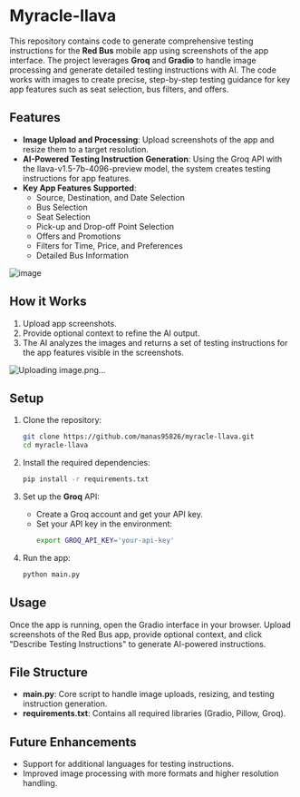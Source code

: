 # Myracle-llava

This repository contains code to generate comprehensive testing instructions for the **Red Bus** mobile app using screenshots of the app interface. The project leverages **Groq** and **Gradio** to handle image processing and generate detailed testing instructions with AI. The code works with images to create precise, step-by-step testing guidance for key app features such as seat selection, bus filters, and offers.

## Features
- **Image Upload and Processing**: Upload screenshots of the app and resize them to a target resolution.
- **AI-Powered Testing Instruction Generation**: Using the Groq API with the llava-v1.5-7b-4096-preview model, the system creates testing instructions for app features.
- **Key App Features Supported**:
  - Source, Destination, and Date Selection
  - Bus Selection
  - Seat Selection
  - Pick-up and Drop-off Point Selection
  - Offers and Promotions
  - Filters for Time, Price, and Preferences
  - Detailed Bus Information
 
![image](https://github.com/user-attachments/assets/7a164c94-6a72-49ca-b52a-91c05d964a04)

  
## How it Works
1. Upload app screenshots.
2. Provide optional context to refine the AI output.
3. The AI analyzes the images and returns a set of testing instructions for the app features visible in the screenshots.

![Uploading image.png…]()


## Setup
1. Clone the repository:
   ```bash
   git clone https://github.com/manas95826/myracle-llava.git
   cd myracle-llava
   ```

2. Install the required dependencies:
   ```bash
   pip install -r requirements.txt
   ```

3. Set up the **Groq** API:
   - Create a Groq account and get your API key.
   - Set your API key in the environment:
     ```bash
     export GROQ_API_KEY='your-api-key'
     ```

4. Run the app:
   ```bash
   python main.py
   ```

## Usage
Once the app is running, open the Gradio interface in your browser. Upload screenshots of the Red Bus app, provide optional context, and click "Describe Testing Instructions" to generate AI-powered instructions.

## File Structure
- **main.py**: Core script to handle image uploads, resizing, and testing instruction generation.
- **requirements.txt**: Contains all required libraries (Gradio, Pillow, Groq).
  
## Future Enhancements
- Support for additional languages for testing instructions.
- Improved image processing with more formats and higher resolution handling.
